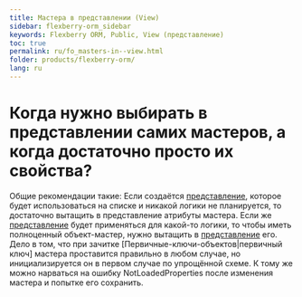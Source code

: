 ```yaml
---
title: Мастера в представлении (View)
sidebar: flexberry-orm_sidebar
keywords: Flexberry ORM, Public, View (представление)
toc: true
permalink: ru/fo_masters-in--view.html
folder: products/flexberry-orm/
lang: ru
---
```


# Когда нужно выбирать в представлении самих мастеров, а когда достаточно просто их свойства?
Общие рекомендации такие:
Если создаётся [представление](view-definition.html), которое будет использоваться на списке и никакой логики не планируется, то достаточно вытащить в представление атрибуты мастера. 
Если же [представление](view-definition.html) будет применяться для какой-то логики, то чтобы иметь полноценный объект-мастер, нужно вытащить в [представление](view-definition.html) его.
Дело в том, что при зачитке [Первичные-ключи-объектов|первичный ключ] мастера проставится правильно в любом случае, но инициализируется он в первом случае по упрощённой схеме. К тому же можно нарваться на ошибку NotLoadedProperties после изменения мастера и попытке его сохранить.
